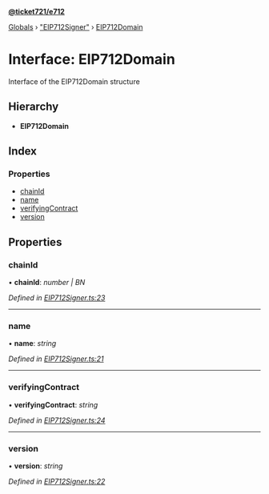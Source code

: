 **[@ticket721/e712](../README.md)**

[Globals](../globals.md) › ["EIP712Signer"](../modules/_eip712signer_.md) › [EIP712Domain](_eip712signer_.eip712domain.md)

# Interface: EIP712Domain

Interface of the EIP712Domain structure

## Hierarchy

* **EIP712Domain**

## Index

### Properties

* [chainId](_eip712signer_.eip712domain.md#chainid)
* [name](_eip712signer_.eip712domain.md#name)
* [verifyingContract](_eip712signer_.eip712domain.md#verifyingcontract)
* [version](_eip712signer_.eip712domain.md#version)

## Properties

###  chainId

• **chainId**: *number | BN*

*Defined in [EIP712Signer.ts:23](https://github.com/ticket721/env/blob/d31f6a3/packages/e712/sources/EIP712Signer.ts#L23)*

___

###  name

• **name**: *string*

*Defined in [EIP712Signer.ts:21](https://github.com/ticket721/env/blob/d31f6a3/packages/e712/sources/EIP712Signer.ts#L21)*

___

###  verifyingContract

• **verifyingContract**: *string*

*Defined in [EIP712Signer.ts:24](https://github.com/ticket721/env/blob/d31f6a3/packages/e712/sources/EIP712Signer.ts#L24)*

___

###  version

• **version**: *string*

*Defined in [EIP712Signer.ts:22](https://github.com/ticket721/env/blob/d31f6a3/packages/e712/sources/EIP712Signer.ts#L22)*